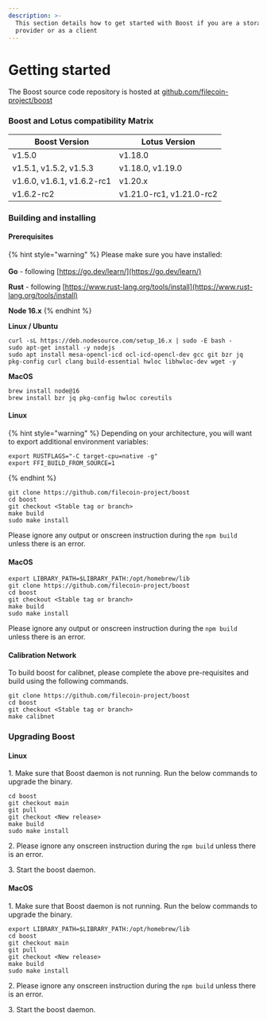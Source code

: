 ```yaml
---
description: >-
  This section details how to get started with Boost if you are a storage
  provider or as a client
---
```


# Getting started

The Boost source code repository is hosted at [github.com/filecoin-project/boost](https://github.com/filecoin-project/boost)

### Boost and Lotus compatibility Matrix

| Boost Version              | Lotus Version            |
| -------------------------- | ------------------------ |
| v1.5.0                     | v1.18.0                  |
| v1.5.1, v1.5.2, v1.5.3     | v1.18.0, v1.19.0         |
| v1.6.0, v1.6.1, v1.6.2-rc1 | v1.20.x                  |
| v1.6.2-rc2                 | v1.21.0-rc1, v1.21.0-rc2 |

### Building and installing

#### Prerequisites

{% hint style="warning" %}
Please make sure you have installed:\
\
**Go** - following [https://go.dev/learn/](https://go.dev/learn/)

**Rust** - following [https://www.rust-lang.org/tools/install](https://www.rust-lang.org/tools/install)

**Node 16.x**
{% endhint %}

**Linux / Ubuntu**

```
curl -sL https://deb.nodesource.com/setup_16.x | sudo -E bash -
sudo apt-get install -y nodejs
sudo apt install mesa-opencl-icd ocl-icd-opencl-dev gcc git bzr jq pkg-config curl clang build-essential hwloc libhwloc-dev wget -y
```

**MacOS**

```
brew install node@16
brew install bzr jq pkg-config hwloc coreutils
```

#### Linux

{% hint style="warning" %}
Depending on your architecture, you will want to export additional environment variables:

```
export RUSTFLAGS="-C target-cpu=native -g"
export FFI_BUILD_FROM_SOURCE=1
```
{% endhint %}

```
git clone https://github.com/filecoin-project/boost
cd boost
git checkout <Stable tag or branch>
make build
sudo make install
```

Please ignore any output or onscreen instruction during the `npm build` unless there is an error.

#### MacOS

```
export LIBRARY_PATH=$LIBRARY_PATH:/opt/homebrew/lib
git clone https://github.com/filecoin-project/boost
cd boost
git checkout <Stable tag or branch>
make build
sudo make install
```

Please ignore any output or onscreen instruction during the `npm build` unless there is an error.

#### **Calibration Network**

To build boost for calibnet, please complete the above pre-requisites and build using the following commands.

```
git clone https://github.com/filecoin-project/boost
cd boost
git checkout <Stable tag or branch>
make calibnet
```

### Upgrading Boost

#### Linux

1\. Make sure that Boost daemon is not running. Run the below commands to upgrade the binary.

```
cd boost
git checkout main
git pull
git checkout <New release>
make build
sudo make install
```

2\. Please ignore any onscreen instruction during the `npm build` unless there is an error.

3\. Start the boost daemon.

#### MacOS

1\. Make sure that Boost daemon is not running. Run the below commands to upgrade the binary.

```
export LIBRARY_PATH=$LIBRARY_PATH:/opt/homebrew/lib
cd boost
git checkout main
git pull
git checkout <New release>
make build
sudo make install
```

2\. Please ignore any onscreen instruction during the `npm build` unless there is an error.

3\. Start the boost daemon.
